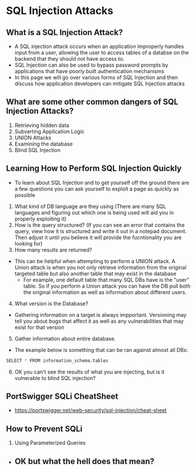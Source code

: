 # SQL Injection Attacks

## What is a SQL Injection Attack?
- A SQL injection attack occurs when an application improperly handles input from a user, allowing the user to access tables of a databse on the backend that they should not have access to.
- SQL Injection can also be used to bypass password prompts by applications that have poorly built authentication mechanisms
- In this page we will go over various forms of SQL Injection and then discuss how application developers can mitigate SQL Injection attacks

## What are some other common dangers of SQL Injection Attacks?
1. Retrieving hidden data
2. Subverting Application Logic
3. UNION Attacks
4. Examining the database
5. Blind SQL Injection

## Learning How to Perform SQL Injection Quickly
- To learn about SQL Injection and to get yourself off the ground there are a few questions you can ask yourself to exploit a page as quickly as possible
1. What kind of DB language are they using (There are many SQL languages and figuring out which one is being used will aid you in properly exploiting it)
2. How is the query structured? (If you can see an error that contains the query, view how it is structured and write it out in a notepad document. Then adjust it until you believe it will provide the fucntionality you are looking for)
3. How many results are returned?
- This can be helpful when attempting to perform a UNION attack. A Union attack is when you not only retrieve information from the original targeted table but also another table that may exist in the database
    - For example, one default table that many SQL DBs have is the "user" table. So if you perform a Union attack you can have the DB pull both the original information as well as information about different users. 
4. What version is the Database?
- Gathering information on a target is always impportant. Versioning may tell you about bugs that affect it as well as any vulnerabilities that may exist for that version
5. Gather information about entire database. 
- The example below is something that can be ran against almost all DBs:
```bash
SELECT * FROM information_schema.tables
```
6. OK you can't see the results of what you are injecting, but is it vulnerable to blind SQL injection?

## PortSwigger SQLi CheatSheet
- https://portswigger.net/web-security/sql-injection/cheat-sheet


## How to Prevent SQLi
1. Using Parameterized Queries
- OK but what the hell does that mean?
    - 




